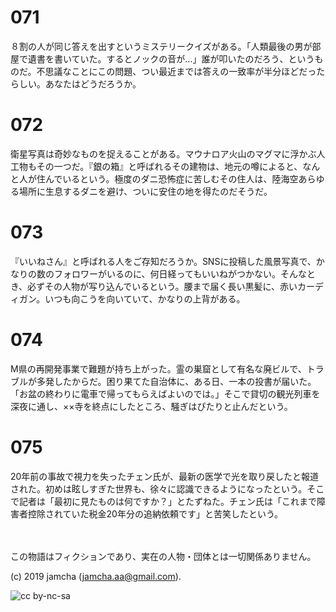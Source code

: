

# 071

８割の人が同じ答えを出すというミステリークイズがある。「人類最後の男が部屋で遺書を書いていた。するとノックの音が…」誰が叩いたのだろう、というものだ。不思議なことにこの問題、つい最近までは答えの一致率が半分ほどだったらしい。あなたはどうだろうか。

# 072

衛星写真は奇妙なものを捉えることがある。マウナロア火山のマグマに浮かぶ人工物もその一つだ。『銀の箱』と呼ばれるその建物は、地元の噂によると、なんと人が住んでいるという。極度のダニ恐怖症に苦しむその住人は、陸海空あらゆる場所に生息するダニを避け、ついに安住の地を得たのだそうだ。

# 073

『いいねさん』と呼ばれる人をご存知だろうか。SNSに投稿した風景写真で、かなりの数のフォロワーがいるのに、何日経ってもいいねがつかない。そんなとき、必ずその人物が写り込んでいるという。腰まで届く長い黒髪に、赤いカーディガン。いつも向こうを向いていて、かなりの上背がある。

# 074

M県の再開発事業で難題が持ち上がった。霊の巣窟として有名な廃ビルで、トラブルが多発したからだ。困り果てた自治体に、ある日、一本の投書が届いた。「お盆の終わりに電車で帰ってもらえばよいのでは。」そこで貸切の観光列車を深夜に通し、××寺を終点にしたところ、騒ぎはぴたりと止んだという。

# 075

20年前の事故で視力を失ったチェン氏が、最新の医学で光を取り戻したと報道された。初めは眩しすぎた世界も、徐々に認識できるようになったという。そこで記者は「最初に見たものは何ですか？」とたずねた。チェン氏は「これまで障害者控除されていた税金20年分の追納依頼です」と苦笑したという。

<br>  
<br>  
この物語はフィクションであり、実在の人物・団体とは一切関係ありません。  

(c) 2019 jamcha (jamcha.aa@gmail.com).  

![cc by-nc-sa](https://i.creativecommons.org/l/by-nc-sa/4.0/88x31.png)  

